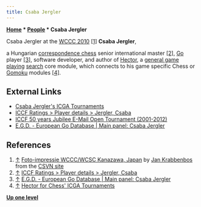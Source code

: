 ```yaml
---
title: Csaba Jergler
---
```

**[Home](Home "Home") * [People](People "People") * Csaba Jergler**

[](File:CsabaJerglerWCCC2010.jpg) Csaba Jergler at the [WCCC 2010](WCCC_2010 "WCCC 2010") <a id="cite-note-1" href="#cite-ref-1">[1]</a>
**Csaba Jergler**,

a Hungarian [correspondence chess](https://en.wikipedia.org/wiki/Correspondence_chess) senior international master <a id="cite-note-2" href="#cite-ref-2">[2]</a>, [Go](Go "Go") player <a id="cite-note-3" href="#cite-ref-3">[3]</a>, software developer, and author of [Hector](Hector_for_Chess "Hector for Chess"), a [general game playing](General_Game_Playing "General Game Playing") [search](Search "Search") core module, which connects to his game specific Chess or [Gomoku](index.php?title=Gomoku&action=edit&redlink=1 "Gomoku (page does not exist)") modules <a id="cite-note-4" href="#cite-ref-4">[4]</a>.

## External Links

- [Csaba Jergler's ICGA Tournaments](https://www.game-ai-forum.org/icga-tournaments/person.php?id=653)
- [ICCF Ratings > Player details > Jergler, Csaba](https://www.iccf.com/PlayerDetails.aspx?id=230591)
- [ICCF 50 years Jubilee E-Mail Open Tournament (2001-2012)](https://kszgk.com/iccf/?page_id=592)
- [E.G.D. - European Go Database | Main panel: Csaba Jergler](http://www.europeangodatabase.eu/EGD/Player_Card.php?key=12037916)

## References

1. <a id="cite-ref-1" href="#cite-note-1">↑</a> [Foto-impressie WCCC/WCSC Kanazawa, Japan](http://www.csvn.nl/index.php?option=com_content&view=article&id=472%3Afoto-impressie-wcccwcsc-kanazawa-japan&catid=51%3Atoernooien&Itemid=28&lang=en) by [Jan Krabbenbos](Jan_Krabbenbos "Jan Krabbenbos") from the [CSVN site](CSVN "CSVN")
1. <a id="cite-ref-2" href="#cite-note-2">↑</a> [ICCF Ratings > Player details > Jergler, Csaba](https://www.iccf.com/PlayerDetails.aspx?id=230591)
1. <a id="cite-ref-3" href="#cite-note-3">↑</a> [E.G.D. - European Go Database | Main panel: Csaba Jergler](http://www.europeangodatabase.eu/EGD/Player_Card.php?key=12037916)
1. <a id="cite-ref-4" href="#cite-note-4">↑</a> [Hector for Chess' ICGA Tournaments](https://www.game-ai-forum.org/icga-tournaments/program.php?id=610)

**[Up one level](People "People")**

